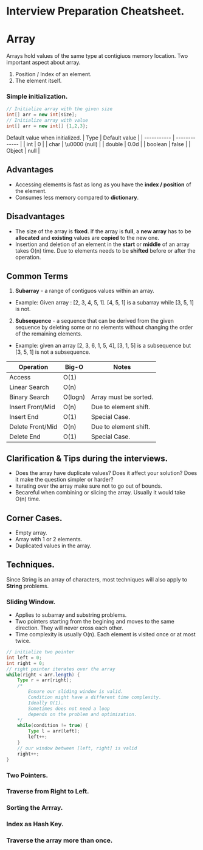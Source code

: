 # Interview Preparation Cheatsheet.

# Array

Arrays hold values of the same type at contigiuos memory location. Two important aspect about array.

1. Position / Index of an element.
2. The element itself.

### Simple initialization.

``` java
// Initialize array with the given size
int[] arr = new int[size];
// Initialize array with value
int[] arr = new int[] {1,2,3};
```
Default value when initialized.
| Type        | Default value |
| ----------- | ------------- |
| int         | 0             |
| char        | \u0000 (null) |
| double      | 0.0d          |
| boolean     | false         |
| Object      | null          |

## Advantages
* Accessing elements is fast as long as you have the **index / position** of the element.
* Consumes less memory compared to **dictionary**.

## Disadvantages
* The size of the array is **fixed**. If the array is **full**, a **new array** has to be **allocated** and **existing** values are **copied** to the new one.
* Insertion and deletion of an element in the **start** or **middle** of an array takes O(n) time. Due to elements needs to be **shifted** before or after the operation.

## Common Terms
1. **Subarray** - a range of contiguos values within an array.
* Example: Given array : [2, 3, 4, 5, 1]. [4, 5, 1] is a subarray while [3, 5, 1] is not.
2. **Subsequence** - a sequence that can be derived from the given sequence by deleting some or no elements without changing the order of the remaining elements.
* Example: given an array [2, 3, 6, 1, 5, 4], [3, 1, 5] is a subsequence but [3, 5, 1] is not a subsequence.

| Operation          | Big-O           | Notes                  |
| -------------------| --------------- | ---------------------- |
| Access             | O(1)            |                        |
| Linear Search      | O(n)            |                        |
| Binary Search      | O(logn)         | Array must be sorted.  |
| Insert Front/Mid   | O(n)            | Due to element shift.  |
| Insert End         | O(1)            | Special Case.          |
| Delete Front/Mid   | O(n)            | Due to element shift.  |
| Delete End         | O(1)            | Special Case.          |

## Clarification & Tips during the interviews.
* Does the array have duplicate values? Does it affect your solution? Does it make the question simpler or harder?
* Iterating over the array make sure not to go out of bounds.
* Becareful when combining or slicing the array. Usually it would take O(n) time.

## Corner Cases.
* Empty array.
* Array with 1 or 2 elements.
* Duplicated values in the array.

## Techniques.
Since String is an array of characters, most techniques will also apply to **String** problems.

### Sliding Window.
* Applies to subarray and substring problems.
* Two pointers starting from the begining and moves to the same direction. They will never cross each other.
* Time complexity is usually O(n). Each element is visited once or at most twice.
``` java
// initialize two pointer
int left = 0;
int right = 0;
// right pointer iterates over the array
while(right < arr.length) {
    Type r = arr[right];
    /* 
        Ensure our sliding window is valid.
        Condition might have a different time complexity.
        Ideally O(1).
        Sometimes does not need a loop
        depends on the problem and optimization.
    */
    while(condition != true) {
        Type l = arr[left];
        left++;
    }
    // our window between [left, right] is valid
    right++;
}
```

### Two Pointers.

### Traverse from Right to Left.

### Sorting the Arrray.

### Index as Hash Key.

### Traverse the array more than once.



